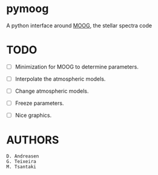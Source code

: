 pymoog
======

A python interface around [MOOG](http://www.as.utexas.edu/~chris/moog.html), the stellar spectra code


TODO
====

   - [ ] Minimization for MOOG to determine parameters.
   - [ ] Interpolate the atmospheric models.
   - [ ] Change atmospheric models.
   - [ ] Freeze parameters.
   - [ ] Nice graphics.



AUTHORS
=======

    D. Andreasen
    G. Teixeira
    M. Tsantaki
